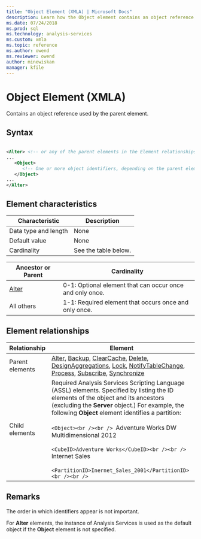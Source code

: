 ```yaml
---
title: "Object Element (XMLA) | Microsoft Docs"
description: Learn how the Object element contains an object reference used by the parent element.
ms.date: 07/24/2018
ms.prod: sql
ms.technology: analysis-services
ms.custom: xmla
ms.topic: reference
ms.author: owend
ms.reviewer: owend
author: minewiskan
manager: kfile
---
```

# Object Element (XMLA)

  Contains an object reference used by the parent element.  
  
## Syntax  
  
```xml  
  
<Alter> <!-- or any of the parent elements in the Element relationships table -->  
...  
   <Object>  
      <!-- One or more object identifiers, depending on the parent element -->  
   </Object>  
...  
</Alter>  
```  
  
## Element characteristics  
  
|Characteristic|Description|  
|--------------------|-----------------|  
|Data type and length|None|  
|Default value|None|  
|Cardinality|See the table below.|  
  
|Ancestor or Parent|Cardinality|  
|------------------------|-----------------|  
|[Alter](../xml-elements-commands/create-element-xmla.md)|0-1: Optional element that can occur once and only once.|  
|All others|1-1: Required element that occurs once and only once.|  
  
## Element relationships  
  
|Relationship|Element|  
|------------------|-------------|  
|Parent elements|[Alter](../xml-elements-commands/alter-element-xmla.md), [Backup](../xml-elements-commands/backup-element-xmla.md), [ClearCache](../xml-elements-commands/clearcache-element-xmla.md), [Delete](../xml-elements-commands/delete-element-xmla.md), [DesignAggregations](../xml-elements-commands/designaggregations-element-xmla.md), [Lock](../xml-elements-commands/lock-element-xmla.md), [NotifyTableChange](../xml-elements-commands/notifytablechange-element-xmla.md), [Process](../xml-elements-commands/process-element-xmla.md), [Subscribe](../xml-elements-commands/subscribe-element-xmla.md), [Synchronize](../xml-elements-commands/synchronize-element-xmla.md)|  
|Child elements|Required Analysis Services Scripting Language (ASSL) elements. Specified by listing the ID elements of the object and its ancestors (excluding the **Server** object.) For example, the following **Object** element identifies a partition:<br /><br /> `<Object><br /><br /> `<DatabaseID>Adventure Works DW Multidimensional 2012</DatabaseID><br /><br /> `<CubeID>Adventure Works</CubeID><br /><br /> `<MeasureGroupID>Internet Sales</MeasureGroupID><br /><br /> `<PartitionID>Inernet_Sales_2001</PartitionID><br /><br /> `</Object>|  
  
## Remarks  
 The order in which identifiers appear is not important.  
  
 For **Alter** elements, the instance of Analysis Services is used as the default object if the **Object** element is not specified.  
